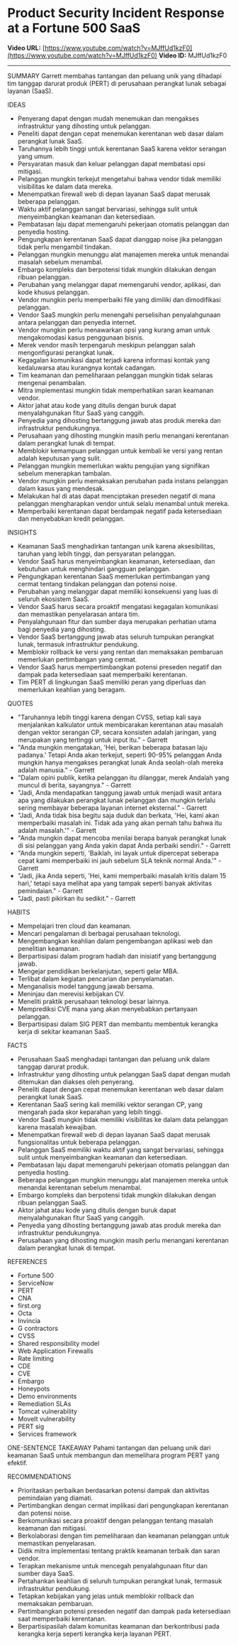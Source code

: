 # Product Security Incident Response at a Fortune 500 SaaS

**Video URL:** [https://www.youtube.com/watch?v=MJffUd1kzF0](https://www.youtube.com/watch?v=MJffUd1kzF0)
**Video ID:** MJffUd1kzF0

---

SUMMARY
Garrett membahas tantangan dan peluang unik yang dihadapi tim tanggap darurat produk (PERT) di perusahaan perangkat lunak sebagai layanan (SaaS).

IDEAS
* Penyerang dapat dengan mudah menemukan dan mengakses infrastruktur yang dihosting untuk pelanggan.
* Peneliti dapat dengan cepat menemukan kerentanan web dasar dalam perangkat lunak SaaS.
* Taruhannya lebih tinggi untuk kerentanan SaaS karena vektor serangan yang umum.
* Persyaratan masuk dan keluar pelanggan dapat membatasi opsi mitigasi.
* Pelanggan mungkin terkejut mengetahui bahwa vendor tidak memiliki visibilitas ke dalam data mereka.
* Menempatkan firewall web di depan layanan SaaS dapat merusak beberapa pelanggan.
* Waktu aktif pelanggan sangat bervariasi, sehingga sulit untuk menyeimbangkan keamanan dan ketersediaan.
* Pembatasan laju dapat memengaruhi pekerjaan otomatis pelanggan dan penyedia hosting.
* Pengungkapan kerentanan SaaS dapat dianggap noise jika pelanggan tidak perlu mengambil tindakan.
* Pelanggan mungkin menunggu alat manajemen mereka untuk menandai masalah sebelum menambal.
* Embargo kompleks dan berpotensi tidak mungkin dilakukan dengan ribuan pelanggan.
* Perubahan yang melanggar dapat memengaruhi vendor, aplikasi, dan kode khusus pelanggan.
* Vendor mungkin perlu memperbaiki file yang dimiliki dan dimodifikasi pelanggan.
* Vendor SaaS mungkin perlu menengahi perselisihan penyalahgunaan antara pelanggan dan penyedia internet.
* Vendor mungkin perlu menawarkan opsi yang kurang aman untuk mengakomodasi kasus penggunaan bisnis.
* Merek vendor masih terpengaruh meskipun pelanggan salah mengonfigurasi perangkat lunak.
* Kegagalan komunikasi dapat terjadi karena informasi kontak yang kedaluwarsa atau kurangnya kontak cadangan.
* Tim keamanan dan pemeliharaan pelanggan mungkin tidak selaras mengenai penambalan.
* Mitra implementasi mungkin tidak memperhatikan saran keamanan vendor.
* Aktor jahat atau kode yang ditulis dengan buruk dapat menyalahgunakan fitur SaaS yang canggih.
* Penyedia yang dihosting bertanggung jawab atas produk mereka dan infrastruktur pendukungnya.
* Perusahaan yang dihosting mungkin masih perlu menangani kerentanan dalam perangkat lunak di tempat.
* Memblokir kemampuan pelanggan untuk kembali ke versi yang rentan adalah keputusan yang sulit.
* Pelanggan mungkin memerlukan waktu pengujian yang signifikan sebelum menerapkan tambalan.
* Vendor mungkin perlu memaksakan perubahan pada instans pelanggan dalam kasus yang mendesak.
* Melakukan hal di atas dapat menciptakan preseden negatif di mana pelanggan mengharapkan vendor untuk selalu menambal untuk mereka.
* Memperbaiki kerentanan dapat berdampak negatif pada ketersediaan dan menyebabkan kredit pelanggan.

INSIGHTS
* Keamanan SaaS menghadirkan tantangan unik karena aksesibilitas, taruhan yang lebih tinggi, dan persyaratan pelanggan.
* Vendor SaaS harus menyeimbangkan keamanan, ketersediaan, dan kebutuhan untuk menghindari gangguan pelanggan.
* Pengungkapan kerentanan SaaS memerlukan pertimbangan yang cermat tentang tindakan pelanggan dan potensi noise.
* Perubahan yang melanggar dapat memiliki konsekuensi yang luas di seluruh ekosistem SaaS.
* Vendor SaaS harus secara proaktif mengatasi kegagalan komunikasi dan memastikan penyelarasan antara tim.
* Penyalahgunaan fitur dan sumber daya merupakan perhatian utama bagi penyedia yang dihosting.
* Vendor SaaS bertanggung jawab atas seluruh tumpukan perangkat lunak, termasuk infrastruktur pendukung.
* Memblokir rollback ke versi yang rentan dan memaksakan pembaruan memerlukan pertimbangan yang cermat.
* Vendor SaaS harus mempertimbangkan potensi preseden negatif dan dampak pada ketersediaan saat memperbaiki kerentanan.
* Tim PERT di lingkungan SaaS memiliki peran yang diperluas dan memerlukan keahlian yang beragam.

QUOTES
* "Taruhannya lebih tinggi karena dengan CVSS, setiap kali saya menjalankan kalkulator untuk membicarakan kerentanan atau masalah dengan vektor serangan CP, secara konsisten adalah jaringan, yang merupakan yang tertinggi untuk input itu." - Garrett
* "Anda mungkin mengatakan, 'Hei, berikan beberapa batasan laju padanya.' Tetapi Anda akan terkejut, seperti 90-95% pelanggan Anda mungkin hanya mengakses perangkat lunak Anda seolah-olah mereka adalah manusia." - Garrett
* "Dalam opini publik, ketika pelanggan itu dilanggar, merek Andalah yang muncul di berita, sayangnya." - Garrett
* "Jadi, Anda mendapatkan tanggung jawab untuk menjadi wasit antara apa yang dilakukan perangkat lunak pelanggan dan mungkin terlalu sering membayar beberapa layanan internet eksternal." - Garrett
* "Jadi, Anda tidak bisa begitu saja duduk dan berkata, 'Hei, kami akan memperbaiki masalah ini. Tidak ada yang akan pernah tahu bahwa itu adalah masalah.'" - Garrett
* "Anda mungkin dapat mencoba menilai berapa banyak perangkat lunak di sisi pelanggan yang Anda yakin dapat Anda perbaiki sendiri." - Garrett
* "Anda mungkin seperti, 'Baiklah, ini layak untuk dipercepat seberapa cepat kami memperbaiki ini jauh sebelum SLA teknik normal Anda.'" - Garrett
* "Jadi, jika Anda seperti, 'Hei, kami memperbaiki masalah kritis dalam 15 hari,' tetapi saya melihat apa yang tampak seperti banyak aktivitas pemindaian." - Garrett
* "Jadi, pasti pikirkan itu sedikit." - Garrett

HABITS
* Mempelajari tren cloud dan keamanan.
* Mencari pengalaman di berbagai perusahaan teknologi.
* Mengembangkan keahlian dalam pengembangan aplikasi web dan penelitian keamanan.
* Berpartisipasi dalam program hadiah dan inisiatif yang bertanggung jawab.
* Mengejar pendidikan berkelanjutan, seperti gelar MBA.
* Terlibat dalam kegiatan pencarian dan penyelamatan.
* Menganalisis model tanggung jawab bersama.
* Meninjau dan merevisi kebijakan CV.
* Meneliti praktik perusahaan teknologi besar lainnya.
* Memprediksi CVE mana yang akan menyebabkan pertanyaan pelanggan.
* Berpartisipasi dalam SIG PERT dan membantu membentuk kerangka kerja di sekitar keamanan SaaS.

FACTS
* Perusahaan SaaS menghadapi tantangan dan peluang unik dalam tanggap darurat produk.
* Infrastruktur yang dihosting untuk pelanggan SaaS dapat dengan mudah ditemukan dan diakses oleh penyerang.
* Peneliti dapat dengan cepat menemukan kerentanan web dasar dalam perangkat lunak SaaS.
* Kerentanan SaaS sering kali memiliki vektor serangan CP, yang mengarah pada skor keparahan yang lebih tinggi.
* Vendor SaaS mungkin tidak memiliki visibilitas ke dalam data pelanggan karena masalah kewajiban.
* Menempatkan firewall web di depan layanan SaaS dapat merusak fungsionalitas untuk beberapa pelanggan.
* Pelanggan SaaS memiliki waktu aktif yang sangat bervariasi, sehingga sulit untuk menyeimbangkan keamanan dan ketersediaan.
* Pembatasan laju dapat memengaruhi pekerjaan otomatis pelanggan dan penyedia hosting.
* Beberapa pelanggan mungkin menunggu alat manajemen mereka untuk menandai kerentanan sebelum menambal.
* Embargo kompleks dan berpotensi tidak mungkin dilakukan dengan ribuan pelanggan SaaS.
* Aktor jahat atau kode yang ditulis dengan buruk dapat menyalahgunakan fitur SaaS yang canggih.
* Penyedia yang dihosting bertanggung jawab atas produk mereka dan infrastruktur pendukungnya.
* Perusahaan yang dihosting mungkin masih perlu menangani kerentanan dalam perangkat lunak di tempat.

REFERENCES
* Fortune 500
* ServiceNow
* PERT
* CNA
* first.org
* Octa
* Invincia
* G contractors
* CVSS
* Shared responsibility model
* Web Application Firewalls
* Rate limiting
* CDE
* CVE
* Embargo
* Honeypots
* Demo environments
* Remediation SLAs
* Tomcat vulnerability
* MoveIt vulnerability
* PERT sig
* Services framework

ONE-SENTENCE TAKEAWAY
Pahami tantangan dan peluang unik dari keamanan SaaS untuk membangun dan memelihara program PERT yang efektif.

RECOMMENDATIONS
* Prioritaskan perbaikan berdasarkan potensi dampak dan aktivitas pemindaian yang diamati.
* Pertimbangkan dengan cermat implikasi dari pengungkapan kerentanan dan potensi noise.
* Berkomunikasi secara proaktif dengan pelanggan tentang masalah keamanan dan mitigasi.
* Berkolaborasi dengan tim pemeliharaan dan keamanan pelanggan untuk memastikan penyelarasan.
* Didik mitra implementasi tentang praktik keamanan terbaik dan saran vendor.
* Terapkan mekanisme untuk mencegah penyalahgunaan fitur dan sumber daya SaaS.
* Pertahankan keahlian di seluruh tumpukan perangkat lunak, termasuk infrastruktur pendukung.
* Tetapkan kebijakan yang jelas untuk memblokir rollback dan memaksakan pembaruan.
* Pertimbangkan potensi preseden negatif dan dampak pada ketersediaan saat memperbaiki kerentanan.
* Berpartisipasilah dalam komunitas keamanan dan berkontribusi pada kerangka kerja seperti kerangka kerja layanan PERT.
